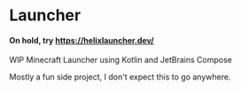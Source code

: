 # Launcher
#### On hold, try https://helixlauncher.dev/

WIP Minecraft Launcher using Kotlin and JetBrains Compose

Mostly a fun side project, I don't expect this to go anywhere.
